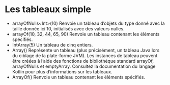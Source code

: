# Les tableaux simple

- arrayOfNulls\<Int>(10) Renvoie un tableau d’objets du type donné avec la taille donnée ici 10, initialisés avec des valeurs nulles.
- arrayOf(10, 32, 44, 65, 90) Renvoie un tableau contenant les éléments spécifiés.
- IntArray(5) Un tableau de cinq entiers.
- Array() Représente un tableau (plus précisément, un tableau Java lors du ciblage de la plate-forme JVM). Les instances de tableau peuvent être créées à l’aide des fonctions de bibliothèque standard arrayOf, arrayOfNulls et emptyArray. Consultez la documentation du langage Kotlin pour plus d’informations sur les tableaux.
- ArrayOf() Renvoie un tableau contenant les éléments spécifiés.
